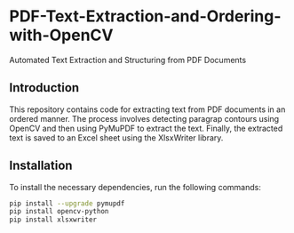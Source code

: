 # PDF-Text-Extraction-and-Ordering-with-OpenCV
Automated Text Extraction and Structuring from PDF Documents

## Introduction
This repository contains code for extracting text from PDF documents in an ordered manner. The process involves detecting paragrap contours using OpenCV and then using PyMuPDF to extract the text. Finally, the extracted text is saved to an Excel sheet using the XlsxWriter library.

## Installation
To install the necessary dependencies, run the following commands:

```bash
pip install --upgrade pymupdf
pip install opencv-python
pip install xlsxwriter

